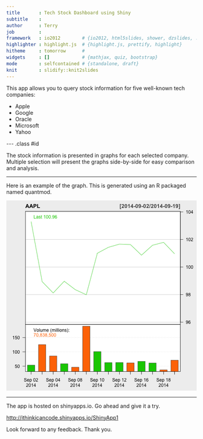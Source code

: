 ```yaml
---
title       : Tech Stock Dashboard using Shiny
subtitle    : 
author      : Terry
job         : 
framework   : io2012        # {io2012, html5slides, shower, dzslides, ...}
highlighter : highlight.js  # {highlight.js, prettify, highlight}
hitheme     : tomorrow      # 
widgets     : []            # {mathjax, quiz, bootstrap}
mode        : selfcontained # {standalone, draft}
knit        : slidify::knit2slides
---
```


This app allows you to query stock information for five well-known tech companies:

- Apple
- Google
- Oracle
- Microsoft
- Yahoo

--- .class #id 

The stock information is presented in graphs for each selected company. Multiple selection will present the graphs side-by-side for easy comparison and analysis.

---

Here is an example of the graph. This is generated using an R packaged named quantmod.

![plot of chunk qplot](assets/fig/qplot.png) 

---

The app is hosted on shinyapps.io. Go ahead and give it a try.

http://ithinkicancode.shinyapps.io/ShinyApp1

Look forward to any feedback. Thank you.

